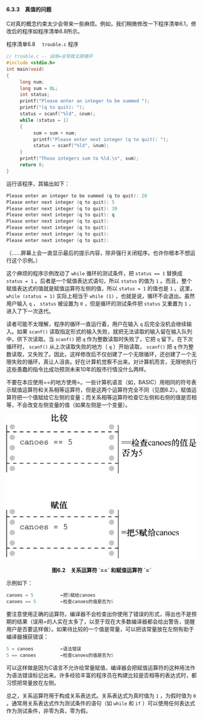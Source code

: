 #### 6.3.3　真值的问题

C对真的概念约束太少会带来一些麻烦。例如，我们稍微修改一下程序清单6.1，修改后的程序如程序清单6.8所示。

程序清单6.8　 `trouble.c` 程序

```c
// trouble.c -- 误用=会导致无限循环
#include <stdio.h>
int main(void)
{
     long num;
     long sum = 0L;
     int status;
     printf("Please enter an integer to be summed ");
     printf("(q to quit): ");
     status = scanf("%ld", &num);
     while (status = 1)
     {
          sum = sum + num;
          printf("Please enter next integer (q to quit): ");
          status = scanf("%ld", &num);
     }
     printf("Those integers sum to %ld.\n", sum);
     return 0;
}
```

运行该程序，其输出如下：

```c
Please enter an integer to be summed (q to quit): 20
Please enter next integer (q to quit): 5
Please enter next integer (q to quit): 30
Please enter next integer (q to quit): q
Please enter next integer (q to quit):
Please enter next integer (q to quit):
Please enter next integer (q to quit):
Please enter next integer (q to quit):

```

（……屏幕上会一直显示最后的提示内容，除非强行关闭程序。也许你根本不想运行这个示例。）

这个麻烦的程序示例改动了 `while` 循环的测试条件，把 `status == 1` 替换成 `status = 1` 。后者是一个赋值表达式语句，所以 `status` 的值为 `1` 。而且，整个赋值表达式的值就是赋值运算符左侧的值，所以 `status = 1` 的值也是 `1` 。这里， `while (status = 1)` 实际上相当于 `while (1)` ，也就是说，循环不会退出。虽然用户输入 `q` ， `status` 被设置为 `0` ，但是循环的测试条件把 `status` 又重置为 `1` ，进入了下一次迭代。

读者可能不太理解，程序的循环一直运行着，用户在输入 `q` 后完全没机会继续输入。如果 `scanf()` 读取指定形式的输入失败，就把无法读取的输入留在输入队列中，供下次读取。当 `scanf()` 把 `q` 作为整数读取时失败了，它把 `q` 留下。在下次循环时， `scanf()` 从上次读取失败的地方（ `q` ）开始读取， `scanf()` 把 `q` 作为整数读取，又失败了。因此，这样修改后不仅创建了一个无限循环，还创建了一个无限失败的循环，真让人沮丧。好在计算机觉察不出来。对计算机而言，无限地执行这些愚蠢的指令比成功预测未来10年的股市行情没什么两样。

不要在本应使用==的地方使用=。一些计算机语言（如，BASIC）用相同的符号表示赋值运算符和关系相等运算符，但是这两个运算符完全不同（见图6.2）。赋值运算符把一个值赋给它左侧的变量；而关系相等运算符检查它左侧和右侧的值是否相等，不会改变左侧变量的值（如果左侧是一个变量）。

![40.png](../images/40.png)
<center class="my_markdown"><b class="my_markdown">图6.2　关系运算符 `==` 和赋值运算符 `=`</b></center>

示例如下：

```c
canoes = 5          ←把5赋给canoes
canoes == 5         ←检查canoes的值是否为5
```

要注意使用正确的运算符。编译器不会检查出你使用了错误的形式，得出也不是预期的结果（误用=的人实在太多了，以至于现在大多数编译器都会给出警告，提醒用户是否要这样做）。如果待比较的一个值是常量，可以把该常量放在左侧有助于编译器捕获错误：

```c
5 = canoes          ←语法错误
5 == canoes         ←检查canoes的值是否为5
```

可以这样做是因为C语言不允许给常量赋值，编译器会把赋值运算符的这种用法作为语法错误标记出来。许多经验丰富的程序员在构建比较是否相等的表达式时，都习惯把常量放在左侧。

总之，关系运算符用于构成关系表达式。关系表达式为真时值为 `1` ，为假时值为 `0` 。通常用关系表达式作为测试条件的语句（如 `while` 和 `if` ）可以使用任何表达式作为测试条件，非零为真，零为假。

